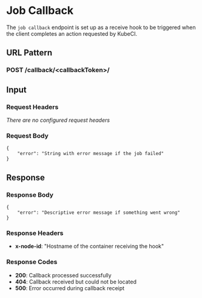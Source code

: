 # Job Callback #

The `job callback` endpoint is set up as a receive hook to be triggered when the client completes an action requested by KubeCI.

## URL Pattern ##

### POST /callback/<callbackToken\>/ ###

## Input ##

### Request Headers ###

*There are no configured request headers*

### Request Body ###


```
{
    "error": "String with error message if the job failed"
}
```

## Response ##

### Response Body ###

```
{
    "error": "Descriptive error message if something went wrong"
}
```

### Response Headers ###

* **x-node-id**: "Hostname of the container receiving the hook"

### Response Codes ###

* **200**: Callback processed successfully
* **404**: Callback received but could not be located
* **500**: Error occurred during callback receipt
